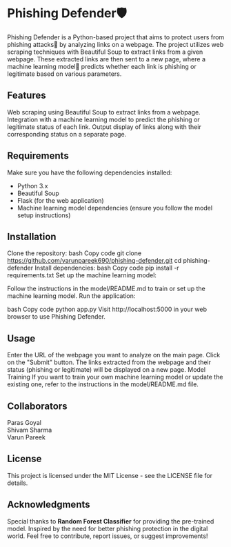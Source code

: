 # Phishing Defender🛡️
Phishing Defender is a Python-based project that aims to protect users from phishing attacks🚫 by analyzing links on a webpage. The project utilizes web scraping techniques with Beautiful Soup to extract links from a given webpage. These extracted links are then sent to a new page, where a machine learning model🧠 predicts whether each link is phishing or legitimate based on various parameters.


## Features
Web scraping using Beautiful Soup to extract links from a webpage.
Integration with a machine learning model to predict the phishing or legitimate status of each link.
Output display of links along with their corresponding status on a separate page.

## Requirements
Make sure you have the following dependencies installed:

- Python 3.x
- Beautiful Soup
- Flask (for the web application)
- Machine learning model dependencies (ensure you follow the model setup instructions)


## Installation
Clone the repository:
bash
Copy code
git clone https://github.com/varunpareek690/phishing-defender.git
cd phishing-defender
Install dependencies:
bash
Copy code
pip install -r requirements.txt
Set up the machine learning model:

Follow the instructions in the model/README.md to train or set up the machine learning model.
Run the application:

bash
Copy code
python app.py
Visit http://localhost:5000 in your web browser to use Phishing Defender.

## Usage
Enter the URL of the webpage you want to analyze on the main page.
Click on the "Submit" button.
The links extracted from the webpage and their status (phishing or legitimate) will be displayed on a new page.
Model Training
If you want to train your own machine learning model or update the existing one, refer to the instructions in the model/README.md file.

## Collaborators 
Paras Goyal  
Shivam Sharma  
Varun Pareek


## License
This project is licensed under the MIT License - see the LICENSE file for details.

## Acknowledgments
Special thanks to __Random Forest Classifier__ for providing the pre-trained model.
Inspired by the need for better phishing protection in the digital world.
Feel free to contribute, report issues, or suggest improvements!
